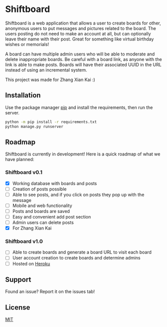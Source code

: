 # Shiftboard

Shiftboard is a web application that allows a user to create boards for other, anonymous users to put messages and pictures related to the board. The users posting do not need to make an account at all, but can optionally leave their name with their post. Great for something like virtual birthday wishes or memorials!

A board can have multiple admin users who will be able to moderate and delete inappropriate boards. Be careful with a board link, as anyone with the link is able to make posts. Boards will have their associated UUID in the URL instead of using an incremental system.

This project was made for Zhang Xian Kai :)

## Installation

Use the package manager [pip](https://pip.pypa.io/en/stable/) and install the requirements, then run the server.

```bash
python -m pip install -r requirements.txt
python manage.py runserver
```

## Roadmap
Shiftboard is currently in development! Here is a quick roadmap of what we have planned:

### Shiftboard v0.1
- [x] Working database with boards and posts
- [ ] Creation of posts possible
- [ ] Able to see posts, and if you click on posts they pop up with the message
- [ ] Mobile and web functionality
- [ ] Posts and boards are saved
- [ ] Easy and convenient add post section
- [ ] Admin users can delete posts
- [x] For Zhang Xian Kai

### Shiftboard v1.0
- [ ] Able to create boards and generate a board URL to visit each board
- [ ] User account creation to create boards and determine admins
- [ ] Hosted on [Heroku](https://www.heroku.com/)

## Support
Found an issue? Report it on the issues tab!

## License
[MIT](https://choosealicense.com/licenses/mit/)
